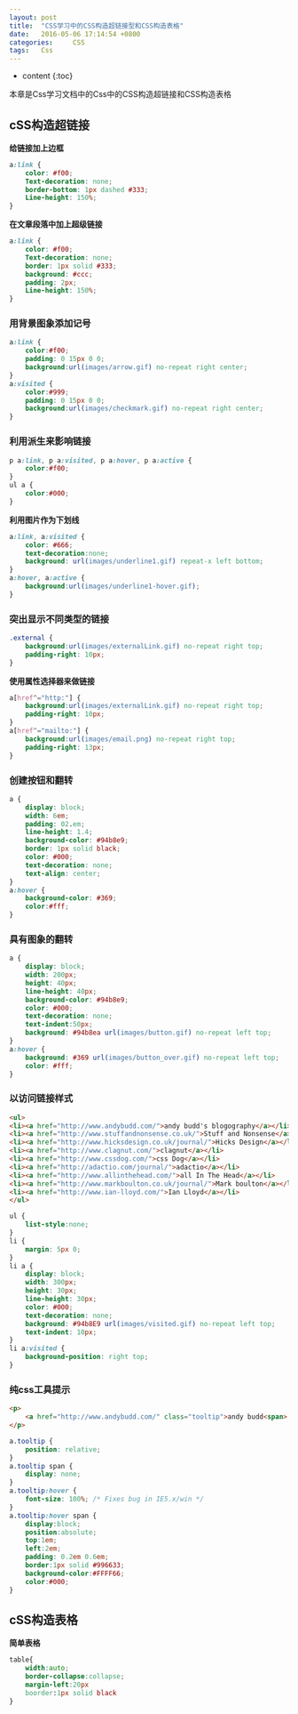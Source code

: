 ```yaml
---
layout: post
title:  "CSS学习中的CSS构造超链接型和CSS构造表格"
date:   2016-05-06 17:14:54 +0800
categories: 	CSS	
tags: 	Css
---
```


* content
{:toc}
              
本章是Css学习文档中的Css中的CSS构造超链接和CSS构造表格





## cSS构造超链接

**给链接加上边框**

```css
a:link {
	color: #f00;
	Text-decoration: none;
	border-bottom: 1px dashed #333;
	Line-height: 150%;
}
```

**在文章段落中加上超级链接**

```css
a:link {
	color: #f00;
	Text-decoration: none;
	border: 1px solid #333;
	background: #ccc;
	padding: 2px;
	Line-height: 150%;
}
```

### 用背景图象添加记号

```css
a:link {
	color:#f00;
	padding: 0 15px 0 0;
	background:url(images/arrow.gif) no-repeat right center;
}
a:visited {
	color:#999;
	padding: 0 15px 0 0;
	background:url(images/checkmark.gif) no-repeat right center;
}
```

### 利用派生来影响链接

```css
p a:link, p a:visited, p a:hover, p a:active {
	color:#f00;
}
ul a {
	color:#000;
}
```

**利用图片作为下划线**

```css
a:link, a:visited {
	color: #666;
	text-decoration:none;
	background: url(images/underline1.gif) repeat-x left bottom;
}
a:hover, a:active {
	background:url(images/underline1-hover.gif);
}
```

### 突出显示不同类型的链接

```css
.external {
	background:url(images/externalLink.gif) no-repeat right top;
	padding-right: 10px;
}
```

**使用属性选择器来做链接**

```css
a[href^="http:"] {
	background:url(images/externalLink.gif) no-repeat right top;
	padding-right: 10px;
}
a[href^="mailto:"] {
	background:url(images/email.png) no-repeat right top;
	padding-right: 13px;
}
```

### 创建按钮和翻转

```css
a {
	display: block;
	width: 6em;
	padding: 02.em;
	line-height: 1.4;
	background-color: #94b8e9;
	border: 1px solid black;
	color: #000;
	text-decoration: none;
	text-align: center;
}
a:hover {
	background-color: #369;
	color:#fff;
}
```

### 具有图象的翻转

```css
a {
	display: block;
	width: 200px;
	height: 40px;
	line-height: 40px;
	background-color: #94b8e9;
	color: #000;
	text-decoration: none;
	text-indent:50px;
	background: #94b8ea url(images/button.gif) no-repeat left top;
}
a:hover {
	background: #369 url(images/button_over.gif) no-repeat left top;
	color: #fff;
}
```

### 以访问链接样式

```html
<ul>
<li><a href="http://www.andybudd.com/">andy budd's blogography</a></li>
<li><a href="http://www.stuffandnonsense.co.uk/">Stuff and Nonsense</a></li>
<li><a href="http://www.hicksdesign.co.uk/journal/">Hicks Design</a></li>
<li><a href="http://www.clagnut.com/">clagnut</a></li>
<li><a href="http://www.cssdog.com/">css Dog</a></li>
<li><a href="http://adactio.com/journal/">adactio</a></li>
<li><a href="http://www.allinthehead.com/">all In The Head</a></li>
<li><a href="http://www.markboulton.co.uk/journal/">Mark boulton</a></li>
<li><a href="http://www.ian-lloyd.com/">Ian Lloyd</a></li>
</ul>
```

```css
ul {  
	list-style:none;
}
li {  
	margin: 5px 0;
}
li a {  
	display: block;  
	width: 300px;  
	height: 30px;  
	line-height: 30px; 
	color: #000; 
	text-decoration: none; 
	background: #94b8E9 url(images/visited.gif) no-repeat left top; 
	text-indent: 10px;
}
li a:visited { 
	background-position: right top;
}
```

### 纯css工具提示

```html
<p>
	<a href="http://www.andybudd.com/" class="tooltip">andy budd<span> (This website rocks) </span></a>
</p>
```

```css
a.tooltip {  
	position: relative;
}
a.tooltip span {  
	display: none;
}
a.tooltip:hover {
	font-size: 100%; /* Fixes bug in IE5.x/win */
}
a.tooltip:hover span {  
	display:block;
	position:absolute; 
	top:1em;  
	left:2em;  
	padding: 0.2em 0.6em; 
	border:1px solid #996633; 
	background-color:#FFFF66; 
	color:#000;
}
```

## cSS构造表格

**简单表格**

```css
table{
	width:auto;
	border-collapse:collapse;
	margin-left:20px
	boorder:1px solid black
}
```
































































































































